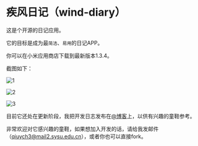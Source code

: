 # 疾风日记（wind-diary）

这是个开源的日记应用。

它的目标是成为最`简洁`、`易用`的日记APP。

你可以在小米应用商店下载到最新版本1.3.4。

截图如下：

![1](http://i12.tietuku.com/2c4523c81aa60d80.jpg)

![2](http://i12.tietuku.com/6a6fd8bd88ee52b0.jpg)

![3](http://i12.tietuku.com/ed6dff8f235e4cd4.png)

目前它还处在更新阶段，我把开发日志发布在[@博客](http://www.qiuyongchen.com/?p=16)上，以供有兴趣的童鞋参考。

非常欢迎对它感兴趣的童鞋，如果想加入开发的话，请给我发邮件（qiuych3@mail2.sysu.edu.cn），或者你也可以直接fork。

